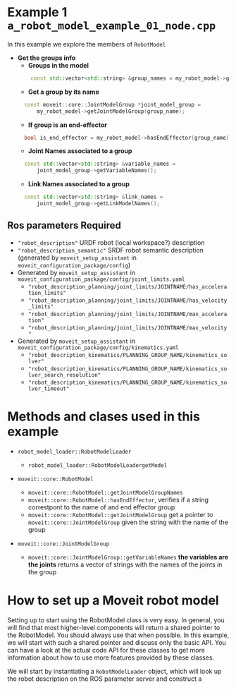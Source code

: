# Example 1 `a_robot_model_example_01_node.cpp`

In this example we explore the members of `RobotModel`

- **Get the groups info**
    - **Groups in the model**
    ```C++
        const std::vector<std::string> &group_names = my_robot_model->getJointModelGroupNames();
    ```
    - **Get a group by its name**
    ```C++
      const moveit::core::JointModelGroup *joint_model_group =
          my_robot_model->getJointModelGroup(group_name);
    ```
    - **If group is an end-effector**
    ```C++
      bool is_end_effector = my_robot_model->hasEndEffector(group_name);
    ```
    - **Joint Names associated to a group**
    ```C++
      const std::vector<std::string> &variable_names =
          joint_model_group->getVariableNames();
    ```
    - **Link Names associated to a group**
    ```C++
      const std::vector<std::string> &link_names =
          joint_model_group->getLinkModelNames();
    ```

## Ros parameters Required

- `"robot_description"` URDF robot (local workspace?) description
- `"robot_description_semantic"` SRDF robot semantic description (generated by `moveit_setup_assistant` in `moveit_configuration_package/config`)
- Generated  by `moveit_setup_assistant` in `moveit_configuration_package/config/joint_limits.yaml`
    - `"robot_description_planning/joint_limits/JOINTNAME/has_acceleration_limits"` 
    - `"robot_description_planning/joint_limits/JOINTNAME/has_velocity_limits"`
    - `"robot_description_planning/joint_limits/JOINTNAME/max_acceleration"`
    - `"robot_description_planning/joint_limits/JOINTNAME/max_velocity"`
- Generated  by `moveit_setup_assistant` in `moveit_configuration_package/config/kinematics.yaml`
    - `"robot_description_kinematics/PLANNING_GROUP_NAME/kinematics_solver"`
    - `"robot_description_kinematics/PLANNING_GROUP_NAME/kinematics_solver_search_resolution"`
    - `"robot_description_kinematics/PLANNING_GROUP_NAME/kinematics_solver_timeout"`


# Methods and clases used in this example
- `robot_model_loader::RobotModelLoader`
    - `robot_model_loader::RobotModelLoadergetModel`
- `moveit::core::RobotModel`
    - `moveit::core::RobotModel::getJointModelGroupNames`
    - `moveit::core::RobotModel::hasEndEffector`, verifies if a string correstpont to the name of and end effector group
    - `moveit::core::RobotModel::getJointModelGroup` get a pointer to `moveit::core::JointModelGroup` given the string with the name of the group

- `moveit::core::JointModelGroup`
    - `moveit::core::JointModelGroup::getVariableNames` **the variables are the joints** returns a vector of strings with the names of the joints in the group

# How to set up a Moveit robot model
Setting up to start using the RobotModel class is very easy. In
general, you will find that most higher-level components will
return a shared pointer to the RobotModel. You should always use
that when possible. In this example, we will start with such a
shared pointer and discuss only the basic API. You can have a
look at the actual code API for these classes to get more
information about how to use more features provided by these
classes.
                                                                 
We will start by instantiating a
`RobotModelLoader` object, which will look up the robot description on the ROS parameter server and construct a

